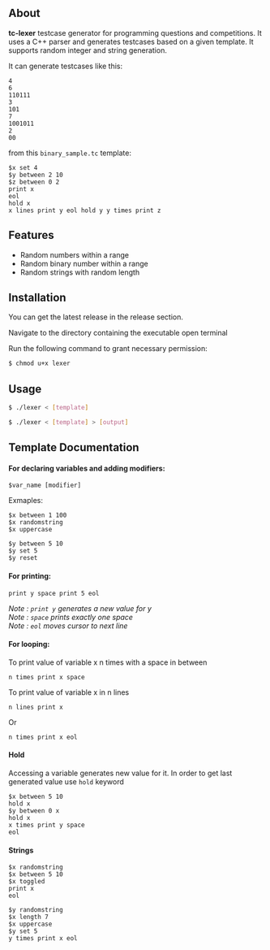 ## About

**tc-lexer** testcase generator for programming questions and competitions. It uses a C++ parser and generates testcases based on a given template. It supports random integer and string generation.

It can generate testcases like this:
```
4
6
110111
3
101
7
1001011
2
00
```
from this `binary_sample.tc` template:
```
$x set 4
$y between 2 10
$z between 0 2
print x
eol
hold x
x lines print y eol hold y y times print z
```

## Features

- Random numbers within a range
- Random binary number within a range
- Random strings with random length

## Installation

You can get the latest release in the release section.

Navigate to the directory containing the executable open terminal

Run the following command to grant necessary permission:

```bash
$ chmod u+x lexer
```

## Usage

```bash
$ ./lexer < [template]
```

```bash
$ ./lexer < [template] > [output]
```

## Template Documentation


#### For declaring variables and adding modifiers:

```
$var_name [modifier]
```

Exmaples:
```
$x between 1 100
$x randomstring
$x uppercase
```

```
$y between 5 10
$y set 5
$y reset
```

#### For printing:
```
print y space print 5 eol
```

*Note : `print y` generates a new value for y*  
*Note : `space` prints exactly one space*  
*Note : `eol` moves cursor to next line*  

#### For looping:
To print value of variable x n times with a space in between
```
n times print x space
```
To print value of variable x in n lines
```
n lines print x
```
Or
```
n times print x eol
```

#### Hold
Accessing a variable generates new value for it. In order to get last generated value use `hold` keyword

```
$x between 5 10
hold x
$y between 0 x
hold x
x times print y space
eol
```

#### Strings

```
$x randomstring
$x between 5 10
$x toggled
print x
eol
```

```
$y randomstring
$x length 7
$x uppercase
$y set 5
y times print x eol
```
